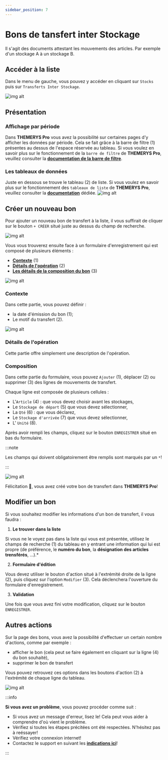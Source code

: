 ```yaml
---
sidebar_position: 7
---
```


# Bons de tansfert inter Stockage
Il s'agit des documents attestant les mouvements des articles. Par exemple d'un stockage A à un stockage B.

## Accéder à la liste
Dans le menu de gauche, vous pouvez y accéder en cliquant sur `Stocks` puis sur `Transferts Inter Stockage`.

![img alt](/img/bons-transfert-goto.png)

## Présentation
### Affichage par période
Dans **THEMERYS Pro** vous avez la possibilité sur certaines pages d'y afficher les données par période. Cela se fait grâce à la barre de filtre (1) 
présentes au dessus de l'espace réservée au tableau.
Si vous voulez en savoir plus sur le fonctionnement de la `barre de filtre` de **THEMERYS Pro**, veuillez consulter
la **[documentation de la barre de filtre](../outils/barre-de-filtre)**.

### Les tableaux de données
Juste en dessous se trouve le tableau (2) de liste.
Si vous voulez en savoir plus sur le fonctionnement des `tableaux de liste` de **THEMERYS Pro**, veuillez consulter
la **[documentation](../outils/tableaux)** dédiée.
![img alt](/img/bons-transfert-structure.png)

## Créer un nouveau bon
Pour ajouter un nouveau bon de transfert à la liste, il vous suffirait de cliquer sur le bouton `+ CRÉER` situé juste au dessus du champ de recherche.

![img alt](/img/bons-reception-creation.png)

Vous vous trouverez ensuite face à un formulaire d'enregistrement qui est composé de plusieurs éléments :
- **[Contexte](#contexte)** (1)
- **[Détails de l'opération](#détails-de-lopération)** (2)
- **[Les détails de la composition du bon](#composition)** (3)

![img alt](/img/bons-transfert-creation-form.png)

### **Contexte**
Dans cette partie, vous pouvez définir :
- la date d'émission du bon (1);
- Le motif du transfert (2).

![img alt](/img/bons-transfert-creation-form-source.png)

### **Détails de l'opération**
Cette partie offre simplement une description de l'opération.

### **Composition**
Dans cette partie du formulaire, vous pouvez `Ajouter` (1), déplacer (2) ou supprimer (3) des lignes de mouvements de transfert.

Chaque ligne est composée de plusieurs cellules :
- L'`Article` (4) : que vous devez choisir avant les stockages,
- Le `Stockage de départ` (5) que vous devez sélectionner,
- La `Qté` (6) : que vous déclarez,
- Le `Stockage d'arrivée` (7) que vous devez sélectionner,
- L' `Unité` (8).

Après avoir rempli les champs, cliquez sur le bouton `ENREGISTRER` situé en bas du formulaire.

:::note

Les champs qui doivent obligatoirement être remplis sont marqués par un `*`!

:::

![img alt](/img/bons-transfert-creation-form-composition.png)

Félicitation 🎊, vous avez créé votre bon de transfert dans  **THEMERYS Pro**!

## Modifier un bon
Si vous souhaitez modifier les informations d'un bon de transfert, il vous faudra :
1. **Le trouver dans la liste** 

Si vous ne le voyez pas dans la liste qui vous est présentée, utilisez le champs de recherche (1) du tableau
en y entrant une information qui lui est propre (de préférence, le **numéro du bon**, la **désignation des articles trensférés**, ...).*

2. **Formulaire d'édition** 

Vous devez utiliser le bouton d'action situé à l'extrémité droite de la ligne (2), puis cliquez sur l'option `Modifier` (3).
Cela déclenchera l'ouverture du formulaire d'enregistrement.

3. **Validation**

Une fois que vous avez fini votre modification, cliquez sur le bouton `ENREGISTRER`.

## Autres actions
Sur la page des bons, vous avez la possibilité d'effectuer un certain nombre d'actions, comme par exemple : 
- afficher le bon (cela peut se faire également en cliquant sur la ligne (4) du bon souhaité),
- supprimer le bon de transfert

Vous pouvez retrouvez ces options dans les boutons d'action (2) à l'extrémité de chaque ligne du tableau.

![img alt](/img/bons-transfert-modifier.png)

:::info

**Si vous avez un problème**, vous pouvez procéder comme suit :
- Si vous avez un message d'erreur, lisez le! Cela peut vous aider à comprendre d'où vient le problème.
- Vérifiez si toutes les étapes précitées ont été respectées. N'hésitez pas à reéssayer!
- Vérifiez votre connexion internet!
- Contactez le support en suivant les **[indications ici](../outils/contact-support)**!

:::
